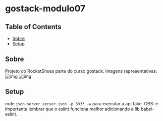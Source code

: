 # gostack-modulo07

## Table of Contents

- [Sobre](#Sobre)
- [Setup](#getting_started)

## Sobre <a name = "Sobre"></a>

Projeto do RocketShoes parte do curso gostack. Imagens representativas:
![img](https://github.com/pedrohba1/gostack-modulo07/blob/master/readme_stuff/image1.PNG)
![img](https://github.com/pedrohba1/gostack-modulo07/blob/master/readme_stuff/image2.PNG)


## Setup <a name = "getting_started"></a>

rode `json-server server.json -p 3333 -w` para executar a api fake.
OBS: é importante lembrar que o eslint funciona melhor adicionando a lib babel-eslint.
